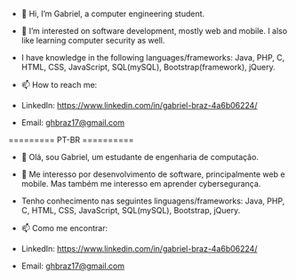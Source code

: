 - 👋 Hi, I’m Gabriel, a computer engineering student.

- 👀 I’m interested on software development, mostly web and mobile. I also like learning computer security as well.

- I have knowledge in the following languages/frameworks: Java, PHP, C, HTML, CSS, JavaScript, SQL(mySQL), Bootstrap(framework), jQuery.

- 📫 How to reach me:
- LinkedIn: https://www.linkedin.com/in/gabriel-braz-4a6b06224/ 

- Email: ghbraz17@gmail.com

========= PT-BR ==========
- 👋 Olá, sou Gabriel, um estudante de engenharia de computação.

- 👀 Me interesso por desenvolvimento de software, principalmente web e mobile. Mas também me interesso em aprender cybersegurança.

- Tenho conhecimento nas seguintes linguagens/frameworks: Java, PHP, C, HTML, CSS, JavaScript, SQL(mySQL), Bootstrap, jQuery.

- 📫 Como me encontrar:
- LinkedIn: https://www.linkedin.com/in/gabriel-braz-4a6b06224/ 

- Email: ghbraz17@gmail.com

<!---
GabrielHenB/GabrielHenB is a ✨ special ✨ repository because its `README.md` (this file) appears on your GitHub profile.
You can click the Preview link to take a look at your changes.
--->
